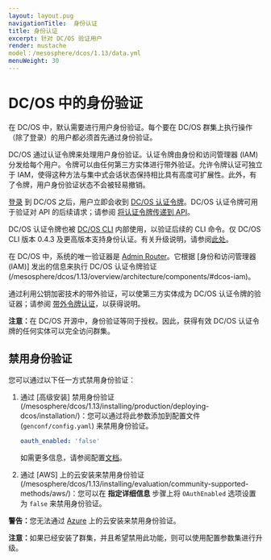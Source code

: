 ```yaml
---
layout: layout.pug
navigationTitle:  身份认证
title: 身份认证
excerpt: 针对 DC/OS 验证用户
render: mustache
model：/mesosphere/dcos/1.13/data.yml
menuWeight: 30
---
```


<!-- The source repository for this topic is https://github.com/dcos/dcos-docs-site -->

# DC/OS 中的身份验证

在 DC/OS 中，默认需要进行用户身份验证。每个要在 DC/OS 群集上执行操作（除了登录）的用户都必须首先通过身份验证。

DC/OS 通过认证令牌来处理用户身份验证。认证令牌由身份和访问管理器 (IAM) 分发给每个用户。令牌可以由任何第三方实体进行带外验证。允许令牌认证可独立于 IAM，使得这种方法与集中式会话状态保持相比具有高度可扩展性。此外，有了令牌，用户身份验证状态不会被轻易撤销。

[登录](/mesosphere/dcos/1.13/security/oss/login/) 到 DC/OS 之后，用户立即会收到 [DC/OS 认证令牌](/mesosphere/dcos/1.13/security/oss/authentication/authentication-token)。DC/OS 认证令牌可用于验证对 API 的后续请求；请参阅 [将认证令牌传递到 API](/mesosphere/dcos/1.13/security/oss/authentication/authentication-token/#pass-an-authentication-token-to-the-api)。

DC/OS 认证令牌也被 [DC/OS CLI](/mesosphere/dcos/1.13/cli/) 内部使用，以验证后续的 CLI 命令。仅 DC/OS CLI 版本 0.4.3 及更高版本支持身份认证。有关升级说明，请参阅[此处](/mesosphere/dcos/1.13/cli/update/)。

在 DC/OS 中，系统的唯一验证器是 [Admin Router](/mesosphere/dcos/1.13/overview/architecture/components/#admin-router)。它根据 [身份和访问管理器 (IAM)] 发出的信息来执行 DC/OS 认证令牌验证(/mesosphere/dcos/1.13/overview/architecture/components/#dcos-iam)。

通过利用公钥加密技术的带外验证，可以使第三方实体成为 DC/OS 认证令牌的验证器；请参阅 [带外令牌认证](/mesosphere/dcos/1.13/security/oss/authentication/out-of-band-verification/)，以获得说明。

<p class="message--note"><strong>注意：</strong>在 DC/OS 开源中，身份验证等同于授权。因此，获得有效 DC/OS 认证令牌的任何实体可以完全访问群集。</p>

## 禁用身份验证

您可以通过以下任一方式禁用身份验证：
1. 通过 [高级安装] 禁用身份验证(/mesosphere/dcos/1.13/installing/production/deploying-dcos/installation/)：您可以通过将此参数添加到配置文件 (`genconf/config.yaml`) 来禁用身份验证。

    ```yaml
    oauth_enabled: 'false'
    ```
    如需更多信息，请参阅配置[文档](/mesosphere/dcos/1.13/installing/production/advanced-configuration/configuration-reference/)。

2. 通过 [AWS] 上的云安装来禁用身份验证(/mesosphere/dcos/1.13/installing/evaluation/community-supported-methods/aws/)：您可以在 **指定详细信息** 步骤上将 `OAuthEnabled` 选项设置为 `false` 来禁用身份验证。

<p class="message--warning"><strong>警告：</strong>您无法通过 <a href ="/1.13/installing/evaluation/azure/">Azure</a> 上的云安装来禁用身份验证。</p>

<p class="message--note"><strong>注意：</strong>如果已经安装了群集，并且希望禁用此功能，则可以使用配置参数集进行升级。</p>
